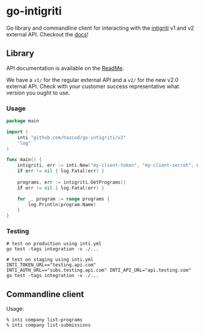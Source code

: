 # go-intigriti
Go library and commandline client for interacting with the [intigriti](https://www.intigriti.com/) v1 and v2 external API.
Checkout the [docs](https://pkg.go.dev/github.com/hazcod/go-intigriti)!


## Library 

API documentation is available on the [ReadMe](https://dash.readme.com/project/intigriti/v2.0/overview).

We have a `v1/` for the regular external API and a `v2/` for the new v2.0 external API.
Check with your customer success representative what version you ought to use.

### Usage
```go
package main

import (
	inti "github.com/hazcod/go-intigriti/v2"
	"log"
)

func main() {
	intigriti, err := inti.New("my-client-token", "my-client-secret", nil) // or a logrus.Logger
	if err != nil { log.Fatal(err) }
	
	programs, err := intigriti.GetPrograms()
	if err != nil { log.Fatal(err) }

	for _, program := range programs {
		log.Println(program.Name)
	}
}
```

### Testing
```shell script
# test on production using inti.yml
go test -tags integration -v ./...

# test on staging using inti.yml
INTI_TOKEN_URL=="testing.api.com" INTI_AUTH_URL=="subs.testing.api.com" INTI_API_URL="api.testing.com" go test -tags integration -v ./...
```

## Commandline client

Usage:
```shell
% inti company list-programs
% inti company list-submissions
```